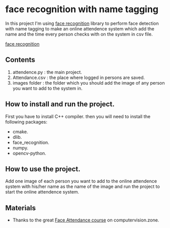 # face recognition with name tagging

In this project I'm using [face recognition](https://pypi.org/project/face-recognition/) library to perform face detection with name tagging to make an online attendence system which add the name and the time every person checks with on the system in csv file.

[face recognition](face_recognition.jpeg)

## Contents
1. attendence.py : the main project.
2. Attendance.csv : the place where logged in persons are saved.
3. images folder : the folder which you should add the image of any person you want to add to the system in.

## How to install and run the project.
First you have to install C++ compiler.
then you will need to install the following packages:
- cmake.
- dlib.
- face_recognition.
- numpy.
- opencv-python.

## How to use the project.
Add one image of each person you want to add to the online attendence system with his/her name as the name of the image and run the project to start the online attendence system.

## Materials
- Thanks to the great [Face Attendance course](https://www.computervision.zone/courses/face-attendance/) on computervision.zone.
